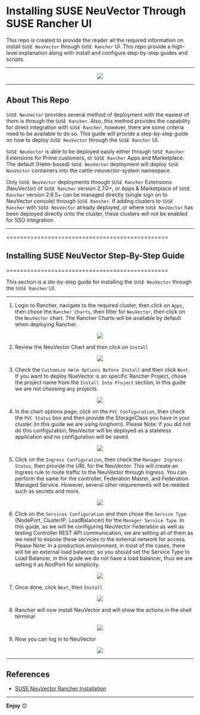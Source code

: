 # Installing SUSE NeuVector Through SUSE Rancher UI

This repo is created to provide the reader all the required information on install `SUSE NeuVector` through `SUSE Rancher` UI. This repo provide a high-level explanation along with install and configure step-by-step guides and scripts.

---

<p align="center">
    <img src="Images/NeuVector-Logo.png">
</p>

---

## About This Repo

`SUSE NeuVector` provides several method of deployment with the easiest of them is through the `SUSE Rancher`. Also, this method provides the capability for direct integration with `SUSE Rancher`, however, there are some criteria need to be available to do so. This guide will provide a step-by-step guide on how to deploy `SUSE NeuVector` through the `SUSE Rancher` UI.

`SUSE NeuVector` is able to be deployed easily either through `SUSE Rancher` Extensions for Prime customers, or `SUSE Rancher` Apps and Marketplace. The default (Helm-based) `SUSE NeuVector` deployment will deploy `SUSE NeuVector` containers into the cattle-neuvector-system namespace.

Only `SUSE NeuVector` deployments through `SUSE Rancher` Extensions (NeuVector) of `SUSE Rancher` version 2.7.0+, or Apps & Marketplace of `SUSE Rancher` version 2.6.5+ can be managed directly (single sign on to NeuVector console) through `SUSE Rancher`. If adding clusters to `SUSE Rancher` with `SUSE NeuVector` already deployed, or where `SUSE NeuVector` has been deployed directly onto the cluster, these clusters will not be enabled for SSO integration.

---

===============================================

## Installing SUSE NeuVector Step-By-Step Guide

===============================================

This section is a ste-by-step guide for installing the `SUSE NeuVector` through the `SUSE Rancher` UI.

---

1. Login to Rancher, navigate to the required cluster, then click on `Apps`, then chose the `Rancher Charts`, then filter for `NeuVector`, then click on the `NeuVector` chart. The Rancher Charts will be available by default when deploying Rancher.

<p align="center">
    <img src="Images/step-1.png">
</p>

2. Review the NeuVector Chart and then click on `Install`

<p align="center">
    <img src="Images/step-2.png">
</p>

3. Check the `Customize Helm Options Before Install` and then click `Next`. If you want to deploy NueVector is an specific Rancher Project, chose the project name from the `Install Into Project` section, in this guide we are not choosing any projects.

<p align="center">
    <img src="Images/step-3.png">
</p>

4. In the chart options page, click on the `PVC Configuration`, then check the `PVC Status` box and then provide the StorageClass you have in your cluster (in this guide we are using longhorn). Please Note: if you did not do this configuration, NeuVector will be deployed as a stateless application and no configuration will be saved.

<p align="center">
    <img src="Images/step-4.png">
</p>

5. Click on the `Ingress Configuration`, then check the `Manager Ingress Status`, then provide the URL for the NeuVector. This will create an Ingress rule to route traffic to the NeuVector through Ingress. You can perform the same for the controller, Federation Master, and Federation Managed Service. However, several other requirements will be needed such as secrets and more.

<p align="center">
    <img src="Images/step-5.png">
</p>

6. Click on the `Services Configuration` and then chose the `Service Type` (NodePort, ClusterIP, LoadBalancer) for the `Manager Service Type`. In this guide, as we will be configuring NeuVector Federation as well as testing Controller REST API communication, we are setting all of them as we need to expose these services to the external network for access. Please Note: In a production environment, in most of the cases, there will be an external load balancer, so you should set the Service Type to Load Balancer, in this guide we do not have a load balancer, thus we are setting it as NodPort for simplicity.

<p align="center">
    <img src="Images/step-6.png">
</p>

7. Once done, click `Next`, then `Install`

<p align="center">
    <img src="Images/step-7.png">
</p>

8. Rancher will now install NeuVector and will show the actions in the shell terminal 

<p align="center">
    <img src="Images/step-8.png">
</p>

9. Now you can log in to NeuVector

<p align="center">
    <img src="Images/step-9.png">
</p>

---

## References

- [SUSE NeuVector Rancher Installation](https://open-docs.neuvector.com/deploying/rancher)

---

**Enjoy** :blush: